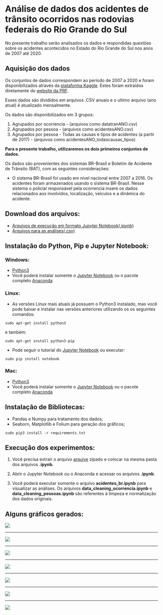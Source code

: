 # Análise de dados dos acidentes de trânsito ocorridos nas rodovias federais do Rio Grande do Sul


No presente trabalho serão analisados os dados e respondidas questões sobre os acidentes acontecidos no Estado do Rio Grande do Sul nos anos de 2007 até 2020.


## Aquisição dos dados
Os conjuntos de dados correspondem ao período de 2007 a 2020 e foram disponibilizados através da [plataforma Kaggle](https://www.kaggle.com/mcamera/brazil-highway-traffic-accidents). Estes foram extraídos diretamente do [website da PRF](https://www.gov.br/prf/pt-br/acesso-a-informacao/dados-abertos/dados-abertos-acidentes).

Esses dados são divididos em arquivos .CSV anuais e o ultimo arquivo (ano atual) é atualizado mensalmente.

Os dados são disponibilizados em 3 grupos:

1. Agrupados por ocorrencia - (arquivos como datatranANO.csv)
2. Agrupados por pessoa - (arquivos como acidentesANO.csv)
3. Agrupados por pessoa - Todas as causas e tipos de acidentes (a partir de 2017) - (arquivos como acidentesANO\_todascausas\_tipos)

**Para o presente trabalho, utilizaremos os dois primeiros conjuntos de dados.**

Os dados são provenientes dos sistemas BR-Brasil e Boletim de Acidente de Trânsito (BAT), com as seguintes considerações:
* O sistema BR-Brasil foi usado em nivel nacional entre 2007 a 2016. Os acidentes foram armazenados usando o sistema BR-Brasil. Nesse sistema o policial responsável pela ocorrencia insere os dados relacionados aos involvidos, localização, veículos e a dinâmica do acidente.


## Download dos arquivos:
* [Arquivos de execução em formato Jupyter Notebook(.ipynb)](https://github.com/igor-capeletti/analise_acidentes_rodovias_federais_brasileiras)
* [Arquivos para as análises(.csv)](https://drive.google.com/file/d/1pBDrDMnYS9oeQ-o14GWVmBsCNlYverG5/view?usp=sharing)


## Instalação do Python, Pip e Jupyter Notebook:
### Windows:
  * [Python3](https://python.org.br/instalacao-windows)
  * Você poderá instalar somente o [Jupyter Notebook](https://jupyter.org/install) ou o pacote completo [Anaconda](https://www.anaconda.com/)

### Linux:
  * As versões Linux mais atuais já possuem o Python3 instalado, mas você pode baixar e instalar nas versões anteriores utilizando os os seguintes comandos:
  ```
  sudo apt-get install python3
  ```
  e também:
  ```
  sudo apt-get install python3-pip
  ```
  * Pode seguir o tutorial do [Jupyter Notebook](https://jupyter.org/install) ou executar:
  ```
  sudo pip install notebook
  ```
### Mac:
  * [Python3](https://www.python.org/downloads/macos)
  * Você poderá instalar somente o [Jupyter Notebook](https://jupyter.org/install) ou o pacote completo [Anaconda](https://www.anaconda.com/)

## Instalação de Bibliotecas:
  * Pandas e Numpy para tratamento dos dados;
  * Seaborn, Matplotlib e Folium para geração dos gráficos;
  ```
  sudo pip3 install -r requirements.txt
  ```

## Execução dos experimentos:
1. Você precisa extrair o arquivo [arquive](https://drive.google.com/file/d/1pBDrDMnYS9oeQ-o14GWVmBsCNlYverG5/view?usp=sharing) zipado e colocar na mesma pasta dos arquivos **.ipynb**.

2. Abrir o Jupyter Notebook ou o Anaconda e acessar os arquivos **.ipynb**.

3. Você poderá executar somente o arquivo **acidentes_br.ipynb** para visualizar as análises. Os arquivos **data_cleaning_ocorrencia.ipynb** e **data_cleaning_pessoas.ipynb** são referentes à limpeza e normalização dos dados originais.  

## Alguns gráficos gerados:
<img src="https://github.com/igor-capeletti/analise_acidentes_rodovias_federais_brasileiras/blob/main/img/mapa_calor_acidentes_nas_rodovias.png"/>

---

<img src="https://github.com/igor-capeletti/analise_acidentes_rodovias_federais_brasileiras/blob/main/img/download.png"/>

---

<img src="https://github.com/igor-capeletti/analise_acidentes_rodovias_federais_brasileiras/blob/main/img/dias_da_semana_com_acidentes_por_ano.png"/>

---

<img src="https://github.com/igor-capeletti/analise_acidentes_rodovias_federais_brasileiras/blob/main/img/acidentes_por_horario_do_dia.png"/>

---

<img src="https://github.com/igor-capeletti/analise_acidentes_rodovias_federais_brasileiras/blob/main/img/acidentes_por_hora_e_dia.png"/>

---

<img src="https://github.com/igor-capeletti/analise_acidentes_rodovias_federais_brasileiras/blob/main/img/motivos_que_levaram_aos_acidentes.png"/>

---

<img src="https://github.com/igor-capeletti/analise_acidentes_rodovias_federais_brasileiras/blob/main/img/acidentes_por_faixa_etaria_dos_motoristas.png"/>
